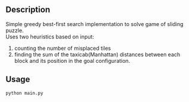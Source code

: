 ## Description
Simple greedy best-first search implementation to solve game of sliding puzzle.  
Uses two heuristics based on input:
1. counting the number of misplaced tiles
2. finding the sum of the taxicab(Manhattan) distances between each block and its position in the goal configuration.


## Usage
```python main.py```
